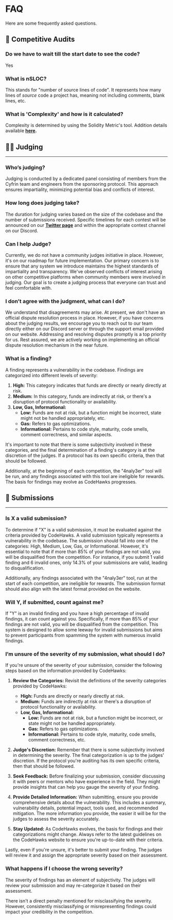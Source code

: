 # FAQ

Here are some frequently asked questions.

## 🦅 Competitive Audits

### Do we have to wait till the start date to see the code?

Yes

### What is nSLOC?

This stands for "number of source lines of code". It represents how many lines of *source* code a project has, meaning not including comments, blank lines, etc. 

### What is 'Complexity' and how is it calculated?

Complexity is determined by using the Solidity Metric's tool. Addition details available **[here](https://marketplace.visualstudio.com/items?itemName=tintinweb.solidity-metrics&ssr=false#overview).**

## 👩‍⚖️ **Judging**
---
###  **Who’s judging?**

Judging is conducted by a dedicated panel consisting of members from the Cyfrin team and engineers from the sponsoring protocol. This approach ensures impartiality, minimizing potential bias and conflicts of interest.

### **How long does judging take?**

The duration for judging varies based on the size of the codebase and the number of submissions received. Specific timelines for each contest will be announced on our **[Twitter page](https://twitter.com/CodeHawks)** and within the appropriate contest channel on our Discord.

### **Can I help Judge?**

Currently, we do not have a community judges initiative in place. However, it's on our roadmap for future implementation. Our primary concern is to ensure that any system we introduce maintains the highest standards of impartiality and transparency. We've observed conflicts of interest arising on other competitive platforms when community members were involved in judging. Our goal is to create a judging process that everyone can trust and feel comfortable with.

### **I don’t agree with the judgment, what can I do?**

We understand that disagreements may arise. At present, we don't have an official dispute resolution process in place. However, if you have concerns about the judging results, we encourage you to reach out to our team directly either on our Discord server or through the support email provided on our website. Addressing and resolving disputes promptly is a top priority for us. Rest assured, we are actively working on implementing an official dispute resolution mechanism in the near future.

### **What is a finding?**

A finding represents a vulnerability in the codebase. Findings are categorized into different levels of severity:

1. **High:** This category indicates that funds are directly or nearly directly at risk.
2. **Medium:** In this category, funds are indirectly at risk, or there's a disruption of protocol functionality or availability.
3. **Low, Gas, Informational:**
    - **Low:** Funds are not at risk, but a function might be incorrect, state might not be handled appropriately, etc.
    - **Gas:** Refers to gas optimizations.
    - **Informational:** Pertains to code style, maturity, code smells, comment correctness, and similar aspects.

It's important to note that there is some subjectivity involved in these categories, and the final determination of a finding's category is at the discretion of the judges. If a protocol has its own specific criteria, then that should be followed.

Additionally, at the beginning of each competition, the "4naly3er" tool will be run, and any findings associated with this tool are ineligible for rewards. The basis for findings may evolve as CodeHawks progresses.

## 📃 **Submissions**
---
### **Is X a valid submission?**

To determine if "X" is a valid submission, it must be evaluated against the criteria provided by CodeHawks. A valid submission typically represents a vulnerability in the codebase. The submission should fall into one of the categories: High, Medium, Low, Gas, or Informational. However, it's essential to note that if more than 85% of your findings are not valid, you will be disqualified from the competition. For instance, if you submit 1 valid finding and 6 invalid ones, only 14.3% of your submissions are valid, leading to disqualification.

Additionally, any findings associated with the "4naly3er" tool, run at the start of each competition, are ineligible for rewards. The submission format should also align with the latest format provided on the website.

### **Will Y, if submitted, count against me?**

If "Y" is an invalid finding and you have a high percentage of invalid findings, it can count against you. Specifically, if more than 85% of your findings are not valid, you will be disqualified from the competition. This system is designed to allow some leeway for invalid submissions but aims to prevent participants from spamming the system with numerous invalid findings.

### **I’m unsure of the severity of my submission, what should I do?**
If you're unsure of the severity of your submission, consider the following steps based on the information provided by CodeHawks:

1. **Review the Categories:** Revisit the definitions of the severity categories provided by CodeHawks:
    - **High:** Funds are directly or nearly directly at risk.
    - **Medium:** Funds are indirectly at risk or there's a disruption of protocol functionality or availability.
    - **Low, Gas, Informational:**
        - **Low:** Funds are not at risk, but a function might be incorrect, or state might not be handled appropriately.
        - **Gas:** Refers to gas optimizations.
        - **Informational:** Pertains to code style, maturity, code smells, comment correctness, etc.

2. **Judge's Discretion:** Remember that there is some subjectivity involved in determining the severity. The final categorization is up to the judges' discretion. If the protocol you're auditing has its own specific criteria, then that should be followed.

3. **Seek Feedback:** Before finalizing your submission, consider discussing it with peers or mentors who have experience in the field. They might provide insights that can help you gauge the severity of your finding.

4. **Provide Detailed Information:** When submitting, ensure you provide comprehensive details about the vulnerability. This includes a summary, vulnerability details, potential impact, tools used, and recommended mitigation. The more information you provide, the easier it will be for the judges to assess the severity accurately.

5. **Stay Updated:** As CodeHawks evolves, the basis for findings and their categorizations might change. Always refer to the latest guidelines on the CodeHawks website to ensure you're up-to-date with their criteria.

Lastly, even if you're unsure, it's better to submit your finding. The judges will review it and assign the appropriate severity based on their assessment.

### **What happens if I choose the wrong severity?**

The severity of findings has an element of subjectivity. The judges will review your submission and may re-categorize it based on their assessment.

There isn't a direct penalty mentioned for misclassifying the severity. However, consistently misclassifying or misrepresenting findings could impact your credibility in the competition.

